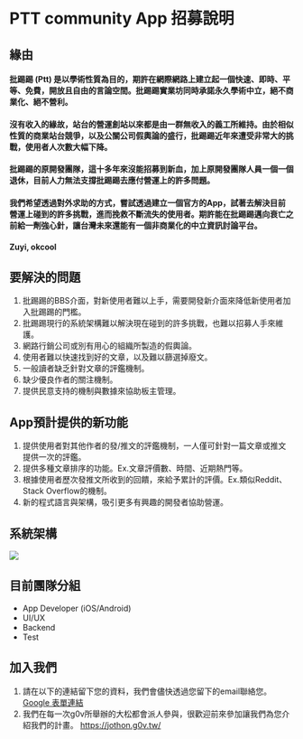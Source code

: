 # PTT community App 招募說明

## 緣由
#### 批踢踢 (Ptt) 是以學術性質為目的，期許在網際網路上建立起一個快速、即時、平等、免費，開放且自由的言論空間。批踢踢實業坊同時承諾永久學術中立，絕不商業化、絕不營利。
#### 沒有收入的緣故，站台的營運創站以來都是由一群無收入的義工所維持。由於相似性質的商業站台競爭，以及公關公司假輿論的盛行，批踢踢近年來遭受非常大的挑戰，使用者人次數大幅下降。
#### 批踢踢的原開發團隊，這十多年來沒能招募到新血，加上原開發團隊人員一個一個退休，目前人力無法支撐批踢踢去應付營運上的許多問題。
#### 我們希望透過對外求助的方式，嘗試透過建立一個官方的App，試著去解決目前營運上碰到的許多挑戰，進而挽救不斷流失的使用者。期許能在批踢踢邁向衰亡之前給一劑強心針，讓台灣未來還能有一個非商業化的中立資訊討論平台。

#### Zuyi, okcool

## 要解決的問題
1. 批踢踢的BBS介面，對新使用者難以上手，需要開發新介面來降低新使用者加入批踢踢的門檻。
2. 批踢踢現行的系統架構難以解決現在碰到的許多挑戰，也難以招募人手來維護。
3. 網路行銷公司或別有用心的組織所製造的假輿論。
4. 使用者難以快速找到好的文章，以及難以篩選掉廢文。
5. 一般讀者缺乏針對文章的評鑑機制。
6. 缺少優良作者的關注機制。
7. 提供民意支持的機制與數據來協助板主管理。

## App預計提供的新功能
1. 提供使用者對其他作者的發/推文的評鑑機制，一人僅可針對一篇文章或推文提供一次的評鑑。
2. 提供多種文章排序的功能。Ex.文章評價數、時間、近期熱門等。
3. 根據使用者歷次發推文所收到的回饋，來給予累計的評價。Ex.類似Reddit、Stack Overflow的機制。
4. 新的程式語言與架構，吸引更多有興趣的開發者協助營運。

## 系統架構

![](https://i.imgur.com/1CD4MnW.png)

## 目前團隊分組
- App Developer (iOS/Android)
- UI/UX
- Backend
- Test

## 加入我們
1.	請在以下的連結留下您的資料，我們會儘快透過您留下的email聯絡您。[Google 表單連結](https://docs.google.com/forms/d/e/1FAIpQLSeDkExNJQLZbfcBZW9Gf2vycpzm_I9Ys7J6hSRG3htwiA6bdA/viewform)
2.	我們在每一次g0v所舉辦的大松都會派人參與，很歡迎前來參加讓我們為您介紹我們的計畫。
https://jothon.g0v.tw/
